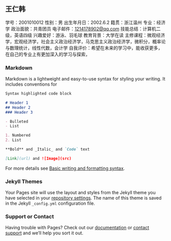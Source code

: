 ## 王仁韩
学号：2001010012
性别：男
出生年月日：2002.6.2
籍贯：浙江温州
专业：经济学
政治面貌：共青团员
电子邮件：1214178902@qq.com
技能总结：计算机二级，英语四级
兴趣爱好：游泳、羽毛球
教育背景：大学在读
主修课程：微观经济学，宏观经济学，社会主义政治经济学，马克思主义政治经济学，微积分，概率论与数理统计，线性代数，会计学
自我评价：希望在未来的学习中，能收获更多，在自己的专业上有更加深入的学习与探索，
### Markdown

Markdown is a lightweight and easy-to-use syntax for styling your writing. It includes conventions for

```markdown
Syntax highlighted code block

# Header 1
## Header 2
### Header 3

- Bulleted
- List

1. Numbered
2. List

**Bold** and _Italic_ and `Code` text

[Link](url) and ![Image](src)
```

For more details see [Basic writing and formatting syntax](https://docs.github.com/en/github/writing-on-github/getting-started-with-writing-and-formatting-on-github/basic-writing-and-formatting-syntax).

### Jekyll Themes

Your Pages site will use the layout and styles from the Jekyll theme you have selected in your [repository settings](https://github.com/erics12/erics12.github.io/settings/pages). The name of this theme is saved in the Jekyll `_config.yml` configuration file.

### Support or Contact

Having trouble with Pages? Check out our [documentation](https://docs.github.com/categories/github-pages-basics/) or [contact support](https://support.github.com/contact) and we’ll help you sort it out.
